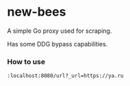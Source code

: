 # new-bees

A simple Go proxy used for scraping.

Has some DDG bypass capabilities.

### How to use

```
:localhost:8080/url?_url=https://ya.ru
```

